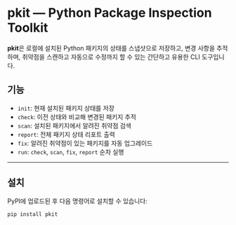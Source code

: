 # pkit — Python Package Inspection Toolkit

**pkit**은 로컬에 설치된 Python 패키지의 상태를 스냅샷으로 저장하고, 변경 사항을 추적하며, 취약점을 스캔하고 자동으로 수정까지 할 수 있는 간단하고 유용한 CLI 도구입니다.

## 기능

- `init`: 현재 설치된 패키지 상태를 저장
- `check`: 이전 상태와 비교해 변경된 패키지 추적
- `scan`: 설치된 패키지에서 알려진 취약점 검색
- `report`: 전체 패키지 상태 리포트 출력
- `fix`: 알려진 취약점이 있는 패키지를 자동 업그레이드
- `run`: `check`, `scan`, `fix`, `report` 순차 실행

---

## 설치

PyPI에 업로드된 후 다음 명령어로 설치할 수 있습니다:

```bash
pip install pkit
